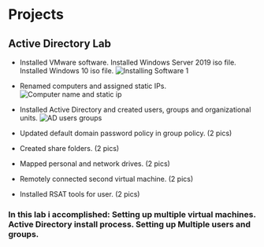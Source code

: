 # Projects
## Active Directory Lab
- Installed VMware software. Installed Windows Server 2019 iso file. Installed Windows 10 iso file. ![Installing Software 1](https://user-images.githubusercontent.com/78772836/222373149-84f4e00f-3b31-450e-bcfe-c0125149cf83.png)

- Renamed computers and assigned static IPs. ![Computer name and static ip](https://user-images.githubusercontent.com/78772836/222377325-c6051fb0-a66c-4cf6-8777-2a7a36e6c9d7.png)


- Installed Active Directory and created users, groups and organizational units. ![AD users groups](https://user-images.githubusercontent.com/78772836/222380565-f7f5e609-c8b8-4a7c-834b-7aa5fdfc3655.png)




- Updated default domain password policy in group policy.
(2 pics)
- Created share folders.
(2 pics)
- Mapped personal and network drives.
(2 pics)
- Remotely connected second virtual machine.
(2 pics)
- Installed RSAT tools for user.
(2 pics)
### In this lab i accomplished: Setting up multiple virtual machines. Active Directory install process. Setting up Multiple users and groups.

